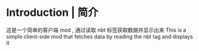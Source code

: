 # Introduction | 简介

这是一个简单的客户端 mod , 通过读取 nbt 标签获取数据并显示出来
This is a simple client-side mod that fetches data by reading the nbt tag and displays it